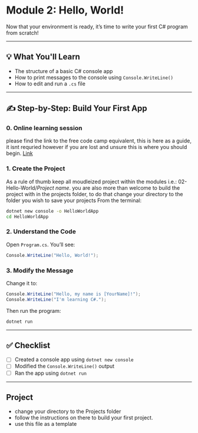 # Module 2: Hello, World!

Now that your environment is ready, it’s time to write your first C# program from scratch!

---

## 💡 What You'll Learn

- The structure of a basic C# console app
- How to print messages to the console using `Console.WriteLine()`
- How to edit and run a `.cs` file

---

## ✍️ Step-by-Step: Build Your First App

### 0. Online learning session
please find the link to the free code camp equivalent, this is here as a guide, it isnt requried however if you are lost and unsure this is where you should begin. [Link](https://learn.microsoft.com/en-nz/training/modules/csharp-write-first/)

### 1. Create the Project
As a rule of thumb keep all moudleized project within the modules i.e.: 02-Hello-World/*Project name*. you are also more than welcome to build the project with in the projects folder, to do that change your directory to the folder you wish to save your projects
From the terminal:
```bash
dotnet new console -o HelloWorldApp
cd HelloWorldApp
```

### 2. Understand the Code

Open `Program.cs`. You’ll see:

```csharp
﻿Console.WriteLine("Hello, World!");
```

### 3. Modify the Message

Change it to:

```csharp
Console.WriteLine("Hello, my name is [YourName]!");
Console.WriteLine("I'm learning C#.");
```

Then run the program:
```bash
dotnet run
```

---

## ✅ Checklist

- [ ] Created a console app using `dotnet new console`
- [ ] Modified the `Console.WriteLine()` output
- [ ] Ran the app using `dotnet run`

---

## Project

- change your directory to the Projects folder
- follow the instructions on there to build your first project.
- use this file as a template